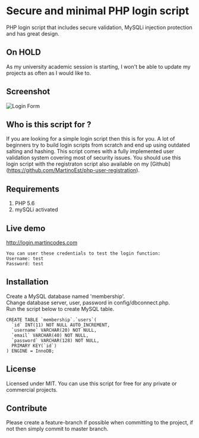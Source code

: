 # Secure and minimal PHP login script
PHP login script that includes secure validation, MySQLi injection protection and has great design.
## On HOLD
As my university academic session is starting, I won't be able to update my projects as often as I would like to.
## Screenshot
![Login Form](http://i.imgur.com/lbuttFs.png)

## Who is this script for ?
If you are looking for a simple login script then this is for you. A lot of beginners try to build login scripts from scratch and end up using outdated salting and hashing. This script comes with a fully implemented user validation system covering most of security issues. You should use this login script with the registraton script also available on my [Github] (https://github.com/MartinoEst/php-user-registration).
## Requirements
1. PHP 5.6
2. mySQLi activated

## Live demo
http://login.martincodes.com

```
You can user these credentials to test the login function:
Username: test
Password: test
```
## Installation
Create a MySQL database named 'membership'.  
Change database server, user, password in config/dbconnect.php.  
Run the script below to create MySQL table.  
```
CREATE TABLE `membership`.`users`(
  `id` INT(11) NOT NULL AUTO_INCREMENT,
  `username` VARCHAR(20) NOT NULL,
  `email` VARCHAR(40) NOT NULL,
  `password` VARCHAR(128) NOT NULL,
  PRIMARY KEY(`id`)
) ENGINE = InnoDB;
```
## License
Licensed under MIT. You can use this script for free for any private or commercial projects.
## Contribute
Please create a feature-branch if possible when committing to the project, if not then simply commit to master branch.


